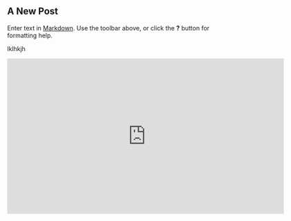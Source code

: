 ## A New Post

Enter text in [Markdown](http://daringfireball.net/projects/markdown/). Use the toolbar above, or click the **?** button for formatting help.

lklhkjh

<iframe src="https://player.vimeo.com/video/200979541" width="640" height="360" frameborder="0" webkitallowfullscreen mozallowfullscreen allowfullscreen></iframe>

